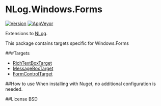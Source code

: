 # NLog.Windows.Forms
[![Version](https://img.shields.io/nuget/v/NLog.Windows.Forms.svg)](https://www.nuget.org/packages/NLog.Windows.Forms)
[![AppVeyor](https://img.shields.io/appveyor/ci/Xharze/nlog-windows/master.svg)](https://ci.appveyor.com/project/Xharze/nlog-windows/branch/master)

Extensions to [NLog](https://github.com/NLog/NLog/).

This package contains 
targets specific for Windows.Forms
 
###Targets
* [RichTextBoxTarget](https://github.com/NLog/NLog.Windows.Forms/wiki/RichTextBoxTarget)
* [MessageBoxTarget](https://github.com/NLog/NLog.Windows.Forms/wiki/MessageBoxTarget)
* [FormControlTarget](https://github.com/NLog/NLog.Windows.Forms/wiki/FormControlTarget)


##How to use
When installing with Nuget, no additional configuration is needed.


##License
BSD
